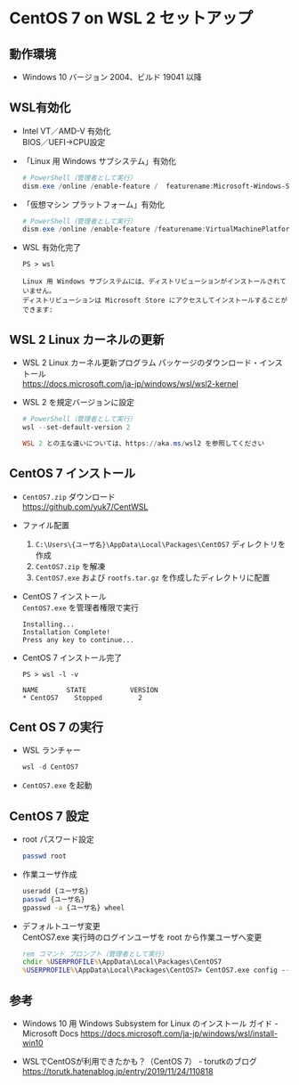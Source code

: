# CentOS 7 on WSL 2 セットアップ

## 動作環境

* Windows 10 バージョン 2004、ビルド 19041 以降


## WSL有効化

* Intel VT／AMD-V 有効化  
  BIOS／UEFI→CPU設定

* 「Linux 用 Windows サブシステム」有効化
  ```powershell
  # PowerShell（管理者として実行）
  dism.exe /online /enable-feature /  featurename:Microsoft-Windows-Subsystem-Lin ux /all /norestart
  ```

* 「仮想マシン プラットフォーム」有効化
  ```powershell
  # PowerShell（管理者として実行）
  dism.exe /online /enable-feature /featurename:VirtualMachinePlatform /all /norestart
  ```

* WSL 有効化完了
  ```
  PS > wsl

  Linux 用 Windows サブシステムには、ディストリビューションがインストールされていません。
  ディストリビューションは Microsoft Store にアクセスしてインストールすることができます:
  ```


## WSL 2 Linux カーネルの更新

* WSL 2 Linux カーネル更新プログラム パッケージのダウンロード・インストール  
  https://docs.microsoft.com/ja-jp/windows/wsl/wsl2-kernel

* WSL 2 を規定バージョンに設定
  ```powershell
  # PowerShell（管理者として実行）
  wsl --set-default-version 2

  WSL 2 との主な違いについては、https://aka.ms/wsl2 を参照してください
  ```


## CentOS 7 インストール

* `CentOS7.zip` ダウンロード  
  https://github.com/yuk7/CentWSL

* ファイル配置
  1. `C:\Users\{ユーザ名}\AppData\Local\Packages\CentOS7` ディレクトリを作成
  1. `CentOS7.zip` を解凍
  1. `CentOS7.exe` および `rootfs.tar.gz` を作成したディレクトリに配置

* CentOS 7 インストール  
  `CentOS7.exe` を管理者権限で実行
  ```
  Installing...
  Installation Complete!
  Press any key to continue...
  ```

* CentOS 7 インストール完了
  ```
  PS > wsl -l -v

  NAME       STATE           VERSION
  * CentOS7    Stopped         2
  ```

## Cent OS 7 の実行
  * WSL ランチャー
    ```powershell
    wsl -d CentOS7
    ```
  * `CentOS7.exe` を起動


## CentOS 7 設定

* root パスワード設定
  ```bash
  passwd root
  ```

* 作業ユーザ作成
  ```bash
  useradd {ユーザ名}
  passwd {ユーザ名}
  gpasswd -a {ユーザ名} wheel
  ```

* デフォルトユーザ変更  
  CentOS7.exe 実行時のログインユーザを root から作業ユーザへ変更
  ```bat
  rem コマンド プロンプト（管理者として実行）
  chdir %USERPROFILE%\AppData\Local\Packages\CentOS7
  %USERPROFILE%\AppData\Local\Packages\CentOS7> CentOS7.exe config --default-user {ユーザ名}
  ```


## 参考
* Windows 10 用 Windows Subsystem for Linux のインストール ガイド - Microsoft Docs
  https://docs.microsoft.com/ja-jp/windows/wsl/install-win10

* WSLでCentOSが利用できたかも？（CentOS 7） - torutkのブログ
  https://torutk.hatenablog.jp/entry/2019/11/24/110818
